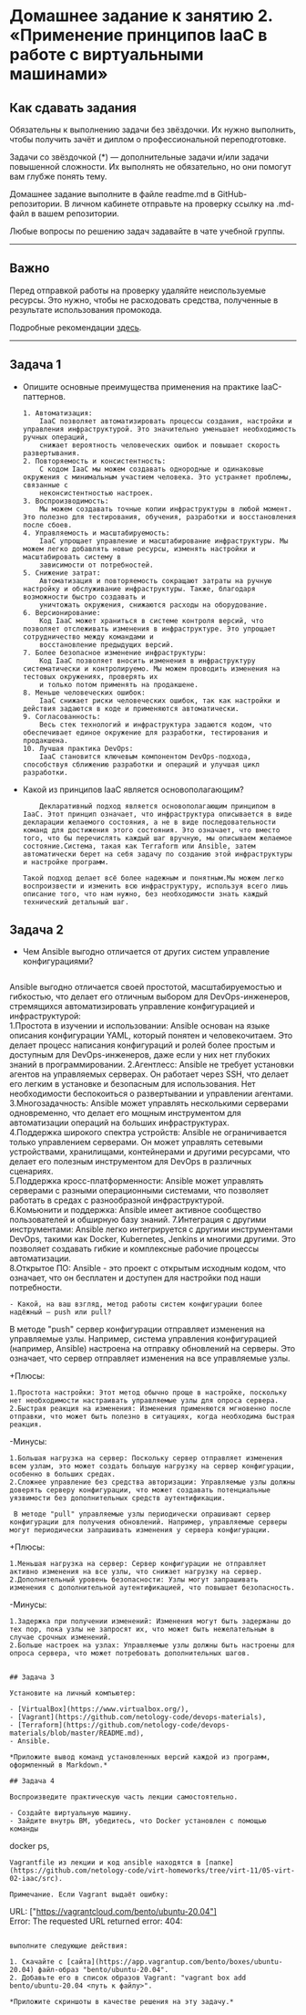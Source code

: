 
# Домашнее задание к занятию 2. «Применение принципов IaaC в работе с виртуальными машинами»

## Как сдавать задания

Обязательны к выполнению задачи без звёздочки. Их нужно выполнить, чтобы получить зачёт и диплом о профессиональной переподготовке.

Задачи со звёздочкой (*) — дополнительные задачи и/или задачи повышенной сложности. Их выполнять не обязательно, но они помогут вам глубже понять тему.

Домашнее задание выполните в файле readme.md в GitHub-репозитории. В личном кабинете отправьте на проверку ссылку на .md-файл в вашем репозитории.

Любые вопросы по решению задач задавайте в чате учебной группы.

---


## Важно

Перед отправкой работы на проверку удаляйте неиспользуемые ресурсы.
Это нужно, чтобы не расходовать средства, полученные в результате использования промокода.

Подробные рекомендации [здесь](https://github.com/netology-code/virt-homeworks/blob/virt-11/r/README.md).

---

## Задача 1

- Опишите основные преимущества применения на практике IaaC-паттернов.
  ```
  1. Автоматизация:
      IaaC позволяет автоматизировать процессы создания, настройки и управления инфраструктурой. Это значительно уменьшает необходимость ручных операций,       
      снижает вероятность человеческих ошибок и повышает скорость развертывания.   
  2. Повторяемость и консистентность:
      С кодом IaaC мы можем создавать однородные и одинаковые окружения с минимальным участием человека. Это устраняет проблемы, связанные с     
      неконсистентностью настроек.    
  3. Воспроизводимость:
      Мы можем создавать точные копии инфраструктуры в любой момент. Это полезно для тестирования, обучения, разработки и восстановления после сбоев.   
  4. Управляемость и масштабируемость:
      IaaC упрощает управление и масштабирование инфраструктуры. Мы можем легко добавлять новые ресурсы, изменять настройки и масштабировать систему в 
      зависимости от потребностей.   
  5. Снижение затрат:
      Автоматизация и повторяемость сокращают затраты на ручную настройку и обслуживание инфраструктуры. Также, благодаря возможности быстро создавать и 
      уничтожать окружения, снижаются расходы на оборудование.    
  6. Версионирование:
      Код IaaC может храниться в системе контроля версий, что позволяет отслеживать изменения в инфраструктуре. Это упрощает сотрудничество между командами и 
      восстановление предыдущих версий.   
  7. Более безопасное изменение инфраструктуры:
      Код IaaC позволяет вносить изменения в инфраструктуру систематически и контролируемо. Мы можем проводить изменения на тестовых окружениях, проверять их 
      и только потом применять на продакшене.   
  8. Меньше человеческих ошибок:
      IaaC снижает риски человеческих ошибок, так как настройки и действия задаются в коде и применяются автоматически.   
  9. Согласованность:
      Весь стек технологий и инфраструктура задаются кодом, что обеспечивает единое окружение для разработки, тестирования и продакшена.   
  10. Лучшая практика DevOps:
      IaaC становится ключевым компонентом DevOps-подхода, способствуя сближению разработки и операций и улучшая цикл разработки.

  ```
- Какой из принципов IaaC является основополагающим?
  ```
      Декларативный подход является основополагающим принципом в IaaC. Этот принцип означает, что инфраструктура описывается в виде декларации желаемого состояния, а не в виде последовательности команд для достижения этого состояния. Это означает, что вместо того, что бы перечислять каждый шаг вручную, мы описываем желаемое состояние.Система, такая как Terraform или Ansible, затем автоматически берет на себя задачу по созданию этой инфраструктуры и настройке программ.
  
  Такой подход делает всё более надежным и понятным.Мы можем легко воспроизвести и изменить всю инфраструктуру, используя всего лишь описание того, что нам нужно, без необходимости знать каждый технический детальный шаг.
  
  ```

## Задача 2

- Чем Ansible выгодно отличается от других систем управление конфигурациями?
  ```
Ansible выгодно отличается своей простотой, масштабируемостью и гибкостью, что делает его отличным выбором для DevOps-инженеров, стремящихся автоматизировать управление конфигурацией и инфраструктурой:   
  1.Простота в изучении и использовании: Ansible основан на языке описания конфигурации YAML, который понятен и человекочитаем. Это делает процесс написания конфигураций и ролей более простым и доступным для DevOps-инженеров, даже если у них нет глубоких знаний в программировании.
  2.Агентлесс: Ansible не требует установки агентов на управляемых серверах. Он работает через SSH, что делает его легким в установке и безопасным для использования. Нет необходимости беспокоиться о развертывании и управлении агентами.   
  3.Многозадачность: Ansible может управлять несколькими серверами одновременно, что делает его мощным инструментом для автоматизации операций на больших инфраструктурах.   
  4.Поддержка широкого спектра устройств: Ansible не ограничивается только управлением серверами. Он может управлять сетевыми устройствами, хранилищами, контейнерами и другими ресурсами, что делает его полезным инструментом для DevOps в различных сценариях.   
  5.Поддержка кросс-платформенности: Ansible может управлять серверами с разными операционными системами, что позволяет работать в средах с разнообразной инфраструктурой.   
  6.Комьюнити и поддержка: Ansible имеет активное сообщество пользователей и обширную базу знаний.
  7.Интеграция с другими инструментами: Ansible легко интегрируется с другими инструментами DevOps, такими как Docker, Kubernetes, Jenkins и многими другими. Это позволяет создавать гибкие и комплексные рабочие процессы автоматизации.   
  8.Открытое ПО: Ansible - это проект с открытым исходным кодом, что означает, что он бесплатен и доступен для настройки под наши потребности.
  ```
- Какой, на ваш взгляд, метод работы систем конфигурации более надёжный — push или pull?
```
   В методе "push" сервер конфигурации отправляет изменения на управляемые узлы. Например, система управления конфигурацией (например, Ansible) настроена на отправку обновлений на серверы. Это означает, что сервер отправляет изменения на все управляемые узлы.

+Плюсы:

    1.Простота настройки: Этот метод обычно проще в настройке, поскольку нет необходимости настраивать управляемые узлы для опроса сервера.
    2.Быстрая реакция на изменения: Изменения применяются мгновенно после отправки, что может быть полезно в ситуациях, когда необходима быстрая реакция.
-Минусы:

    1.Большая нагрузка на сервер: Поскольку сервер отправляет изменения всем узлам, это может создать большую нагрузку на сервер конфигурации, особенно в больших средах.
    2.Сложнее управление без средства авторизации: Управляемые узлы должны доверять серверу конфигурации, что может создавать потенциальные уязвимости без дополнительных средств аутентификации.   

     В методе "pull" управляемые узлы периодически опрашивают сервер конфигурации для получения обновлений. Например, управляемые серверы могут периодически запрашивать изменения у сервера конфигурации.

+Плюсы:

    1.Меньшая нагрузка на сервер: Сервер конфигурации не отправляет активно изменения на все узлы, что снижает нагрузку на сервер.
    2.Дополнительный уровень безопасности: Узлы могут запрашивать изменения с дополнительной аутентификацией, что повышает безопасность.
-Минусы:

    1.Задержка при получении изменений: Изменения могут быть задержаны до тех пор, пока узлы не запросят их, что может быть нежелательным в случае срочных изменений.
    2.Больше настроек на узлах: Управляемые узлы должны быть настроены для опроса сервера, что может потребовать дополнительных шагов.


```

## Задача 3

Установите на личный компьютер:

- [VirtualBox](https://www.virtualbox.org/),
- [Vagrant](https://github.com/netology-code/devops-materials),
- [Terraform](https://github.com/netology-code/devops-materials/blob/master/README.md),
- Ansible.

*Приложите вывод команд установленных версий каждой из программ, оформленный в Markdown.*

## Задача 4 

Воспроизведите практическую часть лекции самостоятельно.

- Создайте виртуальную машину.
- Зайдите внутрь ВМ, убедитесь, что Docker установлен с помощью команды
```
docker ps,
```
Vagrantfile из лекции и код ansible находятся в [папке](https://github.com/netology-code/virt-homeworks/tree/virt-11/05-virt-02-iaac/src).

Примечание. Если Vagrant выдаёт ошибку:
```
URL: ["https://vagrantcloud.com/bento/ubuntu-20.04"]     
Error: The requested URL returned error: 404:
```

выполните следующие действия:

1. Скачайте с [сайта](https://app.vagrantup.com/bento/boxes/ubuntu-20.04) файл-образ "bento/ubuntu-20.04".
2. Добавьте его в список образов Vagrant: "vagrant box add bento/ubuntu-20.04 <путь к файлу>".

*Приложите скриншоты в качестве решения на эту задачу.*


